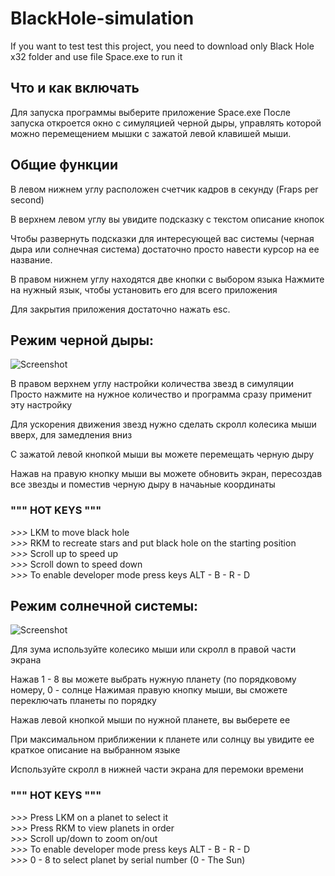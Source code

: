 # BlackHole-simulation

If you want to test test this project, you need to download only Black Hole x32 folder and
use file Space.exe to run it

## Что и как включать

Для запуска программы выберите приложение Space.exe
После запуска откроется окно с симуляцией черной дыры, управлять которой можно перемещением мышки с зажатой левой клавишей мыши.

## Общие функции

В левом нижнем углу расположен счетчик кадров в секунду (Fraps per second)

В верхнем левом углу вы увидите подсказку с текстом описание кнопок

Чтобы развернуть подсказки для интересующей вас системы (черная дыра или солнечная система) достаточно просто навести курсор на ее название.

В правом нижнем углу находятся две кнопки с выбором языка
Нажмите на нужный язык, чтобы установить его для всего приложения

Для закрытия приложения достаточно нажать esc.


## Режим черной дыры:

![Screenshot](video1.gif)

В правом верхнем углу настройки количества звезд в симуляции
Просто нажмите на нужное количество и программа сразу применит эту настройку

Для ускорения движения звезд нужно сделать скролл колесика мыши вверх, для замедления вниз

С зажатой левой кнопкой мыши вы можете перемещать черную дыру

Нажав на правую кнопку мыши вы можете обновить экран, пересоздав все звезды и поместив черную дыру в начаьные координаты

### """ HOT KEYS """  

*>>>* LKM to move black hole  
*>>>* RKM to recreate stars and put black hole on the starting position  
*>>>* Scroll up to speed up  
*>>>* Scroll down to speed down  
*>>>* To enable developer mode press keys ALT - B - R - D  


## Режим солнечной системы:

![Screenshot](video.gif)

Для зума используйте колесико мыши или скролл в правой части экрана

Нажав 1 - 8 вы можете выбрать нужную планету (по порядковому номеру, 0 - солнце
Нажимая правую кнопку мыши, вы сможете переключать планеты по порядку

Нажав левой кнопкой мыши по нужной планете, вы выберете ее

При максимальном приближении к планете или солнцу вы увидите ее краткое описание на выбранном языке

Используйте скролл в нижней части экрана для перемоки времени

### """ HOT KEYS """  

*>>>* Press LKM on a planet to select it  
*>>>* Press RKM to view planets in order  
*>>>* Scroll up/down to zoom on/out  
*>>>* To enable developer mode press keys ALT - B - R - D  
*>>>* 0 - 8 to select planet by serial number (0 - The Sun)  
